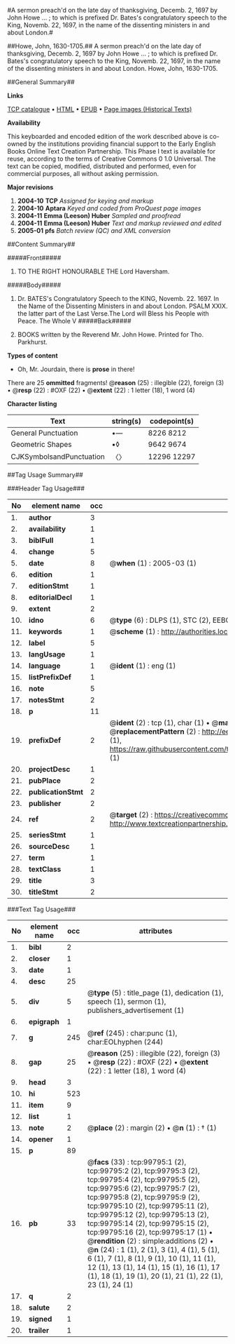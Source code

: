 #A sermon preach'd on the late day of thanksgiving, Decemb. 2, 1697 by John Howe ... ; to which is prefixed Dr. Bates's congratulatory speech to the King, Novemb. 22, 1697, in the name of the dissenting ministers in and about London.#

##Howe, John, 1630-1705.##
A sermon preach'd on the late day of thanksgiving, Decemb. 2, 1697 by John Howe ... ; to which is prefixed Dr. Bates's congratulatory speech to the King, Novemb. 22, 1697, in the name of the dissenting ministers in and about London.
Howe, John, 1630-1705.

##General Summary##

**Links**

[TCP catalogue](http://www.ota.ox.ac.uk/tcp/)  • 
[HTML](http://tei.it.ox.ac.uk/tcp/Texts-HTML/free/A44/A44695.html)  • 
[EPUB](http://tei.it.ox.ac.uk/tcp/Texts-EPUB/free/A44/A44695.epub) • 
[Page images (Historical Texts)](https://data.historicaltexts.jisc.ac.uk/view?pubId=eebo-13506040e&pageId=eebo-13506040e-99795-1)

**Availability**

This keyboarded and encoded edition of the
	       work described above is co-owned by the institutions
	       providing financial support to the Early English Books
	       Online Text Creation Partnership. This Phase I text is
	       available for reuse, according to the terms of Creative
	       Commons 0 1.0 Universal. The text can be copied,
	       modified, distributed and performed, even for
	       commercial purposes, all without asking permission.

**Major revisions**

1. __2004-10__ __TCP__ *Assigned for keying and markup*
1. __2004-10__ __Aptara__ *Keyed and coded from ProQuest page images*
1. __2004-11__ __Emma (Leeson) Huber__ *Sampled and proofread*
1. __2004-11__ __Emma (Leeson) Huber__ *Text and markup reviewed and edited*
1. __2005-01__ __pfs__ *Batch review (QC) and XML conversion*

##Content Summary##

#####Front#####

1. TO THE
RIGHT HONOURABLE
THE
Lord Haversham.

#####Body#####

1. Dr. BATES's Congratulatory Speech
to the KING, Novemb. 22. 1697.
In the Name of the Dissenting Ministers
in and about London.
PSALM XXIX. the latter part of
the Last Verse.The Lord will Bless his People with
Peace. The Whole V
#####Back#####

1. BOOKS written by the Reverend Mr. John Howe. Printed for Tho. Parkhurst.

**Types of content**

  * Oh, Mr. Jourdain, there is **prose** in there!

There are 25 **ommitted** fragments! 
 @__reason__ (25) : illegible (22), foreign (3)  •  @__resp__ (22) : #OXF (22)  •  @__extent__ (22) : 1 letter (18), 1 word (4)

**Character listing**


|Text|string(s)|codepoint(s)|
|---|---|---|
|General Punctuation|•—|8226 8212|
|Geometric Shapes|▪◊|9642 9674|
|CJKSymbolsandPunctuation|〈〉|12296 12297|

##Tag Usage Summary##

###Header Tag Usage###

|No|element name|occ|attributes|
|---|---|---|---|
|1.|__author__|3||
|2.|__availability__|1||
|3.|__biblFull__|1||
|4.|__change__|5||
|5.|__date__|8| @__when__ (1) : 2005-03 (1)|
|6.|__edition__|1||
|7.|__editionStmt__|1||
|8.|__editorialDecl__|1||
|9.|__extent__|2||
|10.|__idno__|6| @__type__ (6) : DLPS (1), STC (2), EEBO-CITATION (1), OCLC (1), VID (1)|
|11.|__keywords__|1| @__scheme__ (1) : http://authorities.loc.gov/ (1)|
|12.|__label__|5||
|13.|__langUsage__|1||
|14.|__language__|1| @__ident__ (1) : eng (1)|
|15.|__listPrefixDef__|1||
|16.|__note__|5||
|17.|__notesStmt__|2||
|18.|__p__|11||
|19.|__prefixDef__|2| @__ident__ (2) : tcp (1), char (1)  •  @__matchPattern__ (2) : ([0-9\-]+):([0-9IVX]+) (1), (.+) (1)  •  @__replacementPattern__ (2) : http://eebo.chadwyck.com/downloadtiff?vid=$1&page=$2 (1), https://raw.githubusercontent.com/textcreationpartnership/Texts/master/tcpchars.xml#$1 (1)|
|20.|__projectDesc__|1||
|21.|__pubPlace__|2||
|22.|__publicationStmt__|2||
|23.|__publisher__|2||
|24.|__ref__|2| @__target__ (2) : https://creativecommons.org/publicdomain/zero/1.0/ (1), http://www.textcreationpartnership.org/docs/. (1)|
|25.|__seriesStmt__|1||
|26.|__sourceDesc__|1||
|27.|__term__|1||
|28.|__textClass__|1||
|29.|__title__|3||
|30.|__titleStmt__|2||


###Text Tag Usage###

|No|element name|occ|attributes|
|---|---|---|---|
|1.|__bibl__|2||
|2.|__closer__|1||
|3.|__date__|1||
|4.|__desc__|25||
|5.|__div__|5| @__type__ (5) : title_page (1), dedication (1), speech (1), sermon (1), publishers_advertisement (1)|
|6.|__epigraph__|1||
|7.|__g__|245| @__ref__ (245) : char:punc (1), char:EOLhyphen (244)|
|8.|__gap__|25| @__reason__ (25) : illegible (22), foreign (3)  •  @__resp__ (22) : #OXF (22)  •  @__extent__ (22) : 1 letter (18), 1 word (4)|
|9.|__head__|3||
|10.|__hi__|523||
|11.|__item__|9||
|12.|__list__|1||
|13.|__note__|2| @__place__ (2) : margin (2)  •  @__n__ (1) : † (1)|
|14.|__opener__|1||
|15.|__p__|89||
|16.|__pb__|33| @__facs__ (33) : tcp:99795:1 (2), tcp:99795:2 (2), tcp:99795:3 (2), tcp:99795:4 (2), tcp:99795:5 (2), tcp:99795:6 (2), tcp:99795:7 (2), tcp:99795:8 (2), tcp:99795:9 (2), tcp:99795:10 (2), tcp:99795:11 (2), tcp:99795:12 (2), tcp:99795:13 (2), tcp:99795:14 (2), tcp:99795:15 (2), tcp:99795:16 (2), tcp:99795:17 (1)  •  @__rendition__ (2) : simple:additions (2)  •  @__n__ (24) : 1 (1), 2 (1), 3 (1), 4 (1), 5 (1), 6 (1), 7 (1), 8 (1), 9 (1), 10 (1), 11 (1), 12 (1), 13 (1), 14 (1), 15 (1), 16 (1), 17 (1), 18 (1), 19 (1), 20 (1), 21 (1), 22 (1), 23 (1), 24 (1)|
|17.|__q__|2||
|18.|__salute__|2||
|19.|__signed__|1||
|20.|__trailer__|1||
